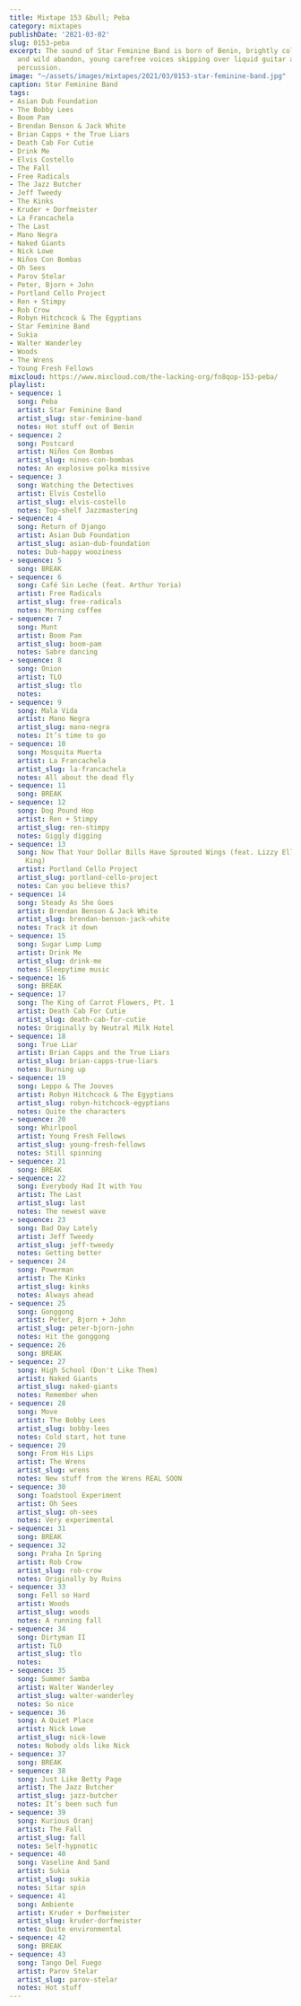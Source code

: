 ```yaml
---
title: Mixtape 153 &bull; Peba
category: mixtapes
publishDate: '2021-03-02'
slug: 0153-peba
excerpt: The sound of Star Feminine Band is born of Benin, brightly colored patterns,
  and wild abandon, young carefree voices skipping over liquid guitar and intense
  percussion.
image: "~/assets/images/mixtapes/2021/03/0153-star-feminine-band.jpg"
caption: Star Feminine Band
tags:
- Asian Dub Foundation
- The Bobby Lees
- Boom Pam
- Brendan Benson & Jack White
- Brian Capps + the True Liars
- Death Cab For Cutie
- Drink Me
- Elvis Costello
- The Fall
- Free Radicals
- The Jazz Butcher
- Jeff Tweedy
- The Kinks
- Kruder + Dorfmeister
- La Francachela
- The Last
- Mano Negra
- Naked Giants
- Nick Lowe
- Niños Con Bombas
- Oh Sees
- Parov Stelar
- Peter, Bjorn + John
- Portland Cello Project
- Ren + Stimpy
- Rob Crow
- Robyn Hitchcock & The Egyptians
- Star Feminine Band
- Sukia
- Walter Wanderley
- Woods
- The Wrens
- Young Fresh Fellows
mixcloud: https://www.mixcloud.com/the-lacking-org/fn8qop-153-peba/
playlist:
- sequence: 1
  song: Peba
  artist: Star Feminine Band
  artist_slug: star-feminine-band
  notes: Hot stuff out of Benin
- sequence: 2
  song: Postcard
  artist: Niños Con Bombas
  artist_slug: ninos-con-bombas
  notes: An explosive polka missive
- sequence: 3
  song: Watching the Detectives
  artist: Elvis Costello
  artist_slug: elvis-costello
  notes: Top-shelf Jazzmastering
- sequence: 4
  song: Return of Django
  artist: Asian Dub Foundation
  artist_slug: asian-dub-foundation
  notes: Dub-happy wooziness
- sequence: 5
  song: BREAK
- sequence: 6
  song: Café Sin Leche (feat. Arthur Yoria)
  artist: Free Radicals
  artist_slug: free-radicals
  notes: Morning coffee
- sequence: 7
  song: Munt
  artist: Boom Pam
  artist_slug: boom-pam
  notes: Sabre dancing
- sequence: 8
  song: Onion
  artist: TLO
  artist_slug: tlo
  notes:
- sequence: 9
  song: Mala Vida
  artist: Mano Negra
  artist_slug: mano-negra
  notes: It’s time to go
- sequence: 10
  song: Mosquita Muerta
  artist: La Francachela
  artist_slug: la-francachela
  notes: All about the dead fly
- sequence: 11
  song: BREAK
- sequence: 12
  song: Dog Pound Hop
  artist: Ren + Stimpy
  artist_slug: ren-stimpy
  notes: Giggly digging
- sequence: 13
  song: Now That Your Dollar Bills Have Sprouted Wings (feat. Lizzy Ellison & Patti
    King)
  artist: Portland Cello Project
  artist_slug: portland-cello-project
  notes: Can you believe this?
- sequence: 14
  song: Steady As She Goes
  artist: Brendan Benson & Jack White
  artist_slug: brendan-benson-jack-white
  notes: Track it down
- sequence: 15
  song: Sugar Lump Lump
  artist: Drink Me
  artist_slug: drink-me
  notes: Sleepytime music
- sequence: 16
  song: BREAK
- sequence: 17
  song: The King of Carrot Flowers, Pt. 1
  artist: Death Cab For Cutie
  artist_slug: death-cab-for-cutie
  notes: Originally by Neutral Milk Hotel
- sequence: 18
  song: True Liar
  artist: Brian Capps and the True Liars
  artist_slug: brian-capps-true-liars
  notes: Burning up
- sequence: 19
  song: Leppo & The Jooves
  artist: Robyn Hitchcock & The Egyptians
  artist_slug: robyn-hitchcock-egyptians
  notes: Quite the characters
- sequence: 20
  song: Whirlpool
  artist: Young Fresh Fellows
  artist_slug: young-fresh-fellows
  notes: Still spinning
- sequence: 21
  song: BREAK
- sequence: 22
  song: Everybody Had It with You
  artist: The Last
  artist_slug: last
  notes: The newest wave
- sequence: 23
  song: Bad Day Lately
  artist: Jeff Tweedy
  artist_slug: jeff-tweedy
  notes: Getting better
- sequence: 24
  song: Powerman
  artist: The Kinks
  artist_slug: kinks
  notes: Always ahead
- sequence: 25
  song: Gonggong
  artist: Peter, Bjorn + John
  artist_slug: peter-bjorn-john
  notes: Hit the gonggong
- sequence: 26
  song: BREAK
- sequence: 27
  song: High School (Don't Like Them)
  artist: Naked Giants
  artist_slug: naked-giants
  notes: Remember when
- sequence: 28
  song: Move
  artist: The Bobby Lees
  artist_slug: bobby-lees
  notes: Cold start, hot tune
- sequence: 29
  song: From His Lips
  artist: The Wrens
  artist_slug: wrens
  notes: New stuff from the Wrens REAL SOON
- sequence: 30
  song: Toadstool Experiment
  artist: Oh Sees
  artist_slug: oh-sees
  notes: Very experimental
- sequence: 31
  song: BREAK
- sequence: 32
  song: Praha In Spring
  artist: Rob Crow
  artist_slug: rob-crow
  notes: Originally by Ruins
- sequence: 33
  song: Fell so Hard
  artist: Woods
  artist_slug: woods
  notes: A running fall
- sequence: 34
  song: Dirtyman II
  artist: TLO
  artist_slug: tlo
  notes:
- sequence: 35
  song: Summer Samba
  artist: Walter Wanderley
  artist_slug: walter-wanderley
  notes: So nice
- sequence: 36
  song: A Quiet Place
  artist: Nick Lowe
  artist_slug: nick-lowe
  notes: Nobody olds like Nick
- sequence: 37
  song: BREAK
- sequence: 38
  song: Just Like Betty Page
  artist: The Jazz Butcher
  artist_slug: jazz-butcher
  notes: It’s been such fun
- sequence: 39
  song: Kurious Oranj
  artist: The Fall
  artist_slug: fall
  notes: Self-hypnotic
- sequence: 40
  song: Vaseline And Sand
  artist: Sukia
  artist_slug: sukia
  notes: Sitar spin
- sequence: 41
  song: Ambiente
  artist: Kruder + Dorfmeister
  artist_slug: kruder-dorfmeister
  notes: Quite environmental
- sequence: 42
  song: BREAK
- sequence: 43
  song: Tango Del Fuego
  artist: Parov Stelar
  artist_slug: parov-stelar
  notes: Hot stuff
---
```


